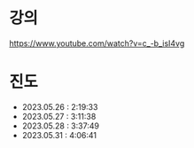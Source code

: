 # 강의

https://www.youtube.com/watch?v=c_-b_isI4vg

# 진도

-   2023.05.26 : 2:19:33
-   2023.05.27 : 3:11:38
-   2023.05.28 : 3:37:49
-   2023.05.31 : 4:06:41

